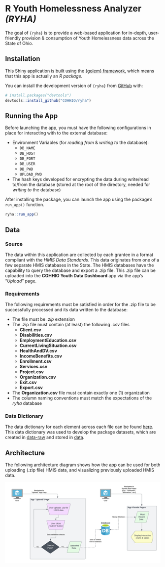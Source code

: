 
<!-- README.md is generated from README.Rmd. Please edit that file -->

# R Youth Homelessness Analyzer *(RYHA)*

<!-- badges: start -->
<!-- badges: end -->

The goal of `{ryha}` is to provide a web-based application for in-depth,
user-friendly provision & consumption of Youth Homelessness data across
the State of Ohio.

## Installation

This Shiny application is built using the [{golem}
framework](https://thinkr-open.github.io/golem/), which means that this
app is actually an *R package*.

You can install the development version of `{ryha}` from
[GitHub](https://github.com/) with:

``` r
# install.packages("devtools")
devtools::install_github("COHHIO/ryha")
```

## Running the App

Before launching the app, you must have the following configurations in
place for interacting with to the external database:

- Environment Variables (for *reading from* & *writing to* the
  database):
  - `DB_NAME`
  - `DB_HOST`
  - `DB_PORT`
  - `DB_USER`
  - `DB_PWD`
  - `UPLOAD_PWD`
- The hash keys developed for encrypting the data during write/read
  to/from the database (stored at the root of the directory, needed for
  *writing to* the database)

After installing the package, you can launch the app using the package’s
`run_app()` function.

``` r
ryha::run_app()
```

## Data

### Source

The data within this application are collected by each grantee in a
format compliant with the *HMIS Data Standards*. This data originates
from one of a few separate HMIS databases in the State. The HMIS
databases have the capability to query the database and export a .zip
file. This .zip file can be uploaded into the **COHHIO Youth Data
Dashboard** app via the app’s “*Upload*” page.

### Requirements

The following requirements must be satisfied in order for the .zip file
to be successfully processed and its data written to the database:

- The file must be *.zip* extension
- The .zip file must contain (at least) the following .csv files
  - **Client.csv**
  - **Disabilities.csv**
  - **EmploymentEducation.csv**
  - **CurrentLivingSituation.csv**
  - **HealthAndDV.csv**
  - **IncomeBenefits.csv**
  - **Enrollment.csv**
  - **Services.csv**
  - **Project.csv**
  - **Organization.csv**
  - **Exit.csv**
  - **Export.csv**
- The **Organization.csv** file must contain exactly one (1)
  organization
- The column naming conventions must match the expectations of the
  *ryha* database

### Data Dictionary

The data dictionary for each element across each file can be found
[here](https://files.hudexchange.info/resources/documents/FY-2022-HMIS-Data-Dictionary.pdf).
This data dictionary was used to develop the package datasets, which are
created in [data-raw](data-raw) and stored in [data](data).

## Architecture

The following architecture diagram shows how the app can be used for
both uploading (.zip file) HMIS data, and visualizing previously
uploaded HMIS data.

![](man/figures/README-architecture-diagram.png)
